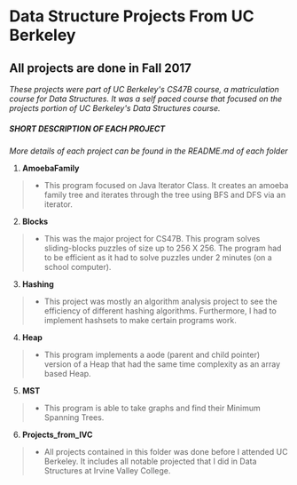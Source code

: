 # Data Structure Projects From UC Berkeley

All projects are done in Fall 2017
-------------

*These projects were part of UC Berkeley's CS47B course, a matriculation course for Data Structures. It was a self paced course that focused on the projects portion of UC Berkeley's Data Structures course.*

##### SHORT DESCRIPTION OF EACH PROJECT  #####
*More details of each project can be found in the README.md of each folder*

1) **AmoebaFamily**
>- This program focused on Java Iterator Class. It creates an amoeba family tree and iterates through the tree using BFS and DFS via an iterator. 

2) **Blocks**
>- This was the major project for CS47B. This program solves sliding-blocks puzzles of size up to 256 X 256. The program had to be efficient as it had to solve puzzles under 2 minutes (on a school computer). 

3) **Hashing**
>- This project was mostly an algorithm analysis project to see the efficiency of different hashing algorithms. Furthermore, I had to implement hashsets to make certain programs work.

4) **Heap**
>- This program implements a aode (parent and child pointer) version of a Heap that had the same time complexity as an array based Heap.

5) **MST**
>- This program is able to take graphs and find their Minimum Spanning Trees.

6) **Projects_from_IVC**
>- All projects contained in this folder was done before I attended UC Berkeley. It includes all notable projected that I did in Data Structures at Irvine Valley College. 



